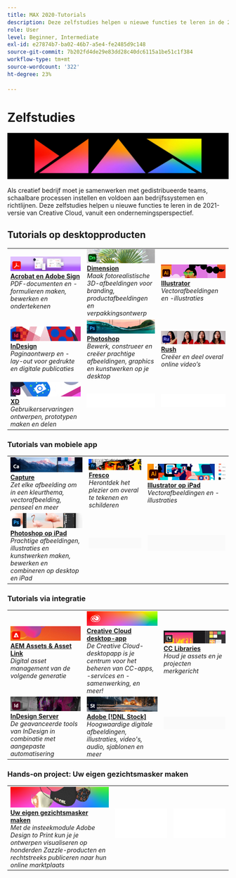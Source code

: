 ```yaml
---
title: MAX 2020-Tutorials
description: Deze zelfstudies helpen u nieuwe functies te leren in de 2021-versie van Creative Cloud, vanuit het perspectief van de onderneming
role: User
level: Beginner, Intermediate
exl-id: e27874b7-ba02-46b7-a5e4-fe2485d9c148
source-git-commit: 7b202fd4de29e83dd28c40dc6115a1be51c1f384
workflow-type: tm+mt
source-wordcount: '322'
ht-degree: 23%

---
```


# Zelfstudies

![Max. 2020 hoofdafbeelding](../assets/MAX.jpg)

Als creatief bedrijf moet je samenwerken met gedistribueerde teams, schaalbare processen instellen en voldoen aan bedrijfssystemen en richtlijnen. Deze zelfstudies helpen u nieuwe functies te leren in de 2021-versie van Creative Cloud, vanuit een ondernemingsperspectief.

## Tutorials op desktopproducten

<table style="table-layout:fixed">
<tr>
 <td>
    <a href="acrobat-sign.md">
      <img alt="Acrobat en Adobe Sign" src="../assets/DC.jpg" />
    </a>
    <div>
    <a href="acrobat-sign.md"><strong>Acrobat en Adobe Sign</strong></a>
    </div>
    <em>PDF-documenten en -formulieren maken, bewerken en ondertekenen</em>
    <br>
  </td>
  <td>
    <a href="dimension.md">
      <img alt="Dimension" src="../assets/Dimenio.jpg" />
    </a>
    <div>
    <a href="dimension.md"><strong>Dimension</strong></a>
    </div>
    <em>Maak fotorealistische 3D-afbeeldingen voor branding, productafbeeldingen en verpakkingsontwerp</em>
    <br>
  </td>
  <td>
    <a href="illustrator.md">
      <img alt="Illustrator" src="../assets/Illustrator.jpg" />
    </a>
    <div>
    <a href="illustrator.md"><strong>Illustrator</strong></a>
    </div>
    <em>Vectorafbeeldingen en -illustraties</em>
    <br>
  </td>
</tr>
<tr>
 <td>
    <a href="indesign.md">
      <img alt="InDesign" src="../assets/InDesign.jpg" />
    </a>
    <div>
    <a href="indesign.md"><strong>InDesign</strong></a>
    </div>
    <em>Paginaontwerp en -lay-out voor gedrukte en digitale publicaties</em>
    <br>
  </td>
  <td>
    <a href="photoshop.md">
      <img alt="Photoshop" src="../assets/Photoshop.jpg" />
    </a>
    <div>
    <a href="photoshop.md"><strong>Photoshop</strong></a>
    </div>
    <em>Bewerk, construeer en creëer prachtige afbeeldingen, graphics en kunstwerken op je desktop</em>
    <br>
  </td>
  <td>
    <a href="rush.md">
      <img alt="Rush" src="../assets/Rush.jpg" />
    </a>
    <div>
    <a href="rush.md"><strong>Rush</strong></a>
    </div>
    <em>Creëer en deel overal online video’s</em>
    <br>
  </td>
</tr>
<tr>
 <td>
    <a href="xd.md">
      <img alt="XD" src="../assets/XD.jpg" />
    </a>
    <div>
    <a href="xd.md"><strong>XD</strong></a>
    </div>
    <em>Gebruikerservaringen ontwerpen, prototypen maken en delen</em>
    <br>
  </td>
  <td>
    <img alt="Spacer" src="../assets/WhiteBanner_Spacer.png" />
    <div>
    <br>
  </td>
  <td>
    <img alt="Spacer" src="../assets/WhiteBanner_Spacer.png" />
    <div>
    <br>
  </td>
</tr>
</table>

### Tutorials van mobiele app

<table style="table-layout:fixed">
<tr>
 <td>
    <a href="capture.md">
      <img alt="Capture" src="../assets/Capture.jpg" />
    </a>
    <div>
    <a href="capture.md"><strong>Capture</strong></a>
    </div>
    <em>Zet elke afbeelding om in een kleurthema, vectorafbeelding, penseel en meer</em>
    <br>
  </td>
  <td>
    <a href="fresco.md">
      <img alt="Fresco" src="../assets/Fresco.jpg" />
    </a>
    <div>
    <a href="fresco.md"><strong>Fresco</strong></a>
    </div>
    <em>Herontdek het plezier om overal te tekenen en schilderen</em>
    <br>
  </td>
  <td>
    <a href="illustratoripad.md">
      <img alt="Illustrator op iPad" src="../assets/AIoniPad.jpg" />
    </a>
    <div>
    <a href="illustratoripad.md"><strong>Illustrator op iPad</strong></a>
    </div>
    <em>Vectorafbeeldingen en -illustraties</em>
    <br>
  </td>
</tr>
<tr>
 <td>
    <a href="photoshopipad.md">
      <img alt="Photoshop op iPad" src="../assets/PSoniPad.jpg" />
    </a>
    <div>
    <a href="photoshopipad.md"><strong>Photoshop op iPad</strong></a>
    </div>
    <em>Prachtige afbeeldingen, illustraties en kunstwerken maken, bewerken en combineren op desktop en iPad</em>
    <br>
  </td>
  <td>
    <img alt="Spacer" src="../assets/GrayBanner_Spacer.png" />
    <div>
    <br>
  </td>
  <td>
    <img alt="Spacer" src="../assets/GrayBanner_Spacer.png" />
    <div>
    <br>
  </td>
</tr>
</table>

### Tutorials via integratie

<table style="table-layout:fixed">
<tr>
 <td>
    <a href="aem.md">
      <img alt="AEM Assets &amp; Asset Link" src="../assets/AEM.jpg" />
    </a>
    <div>
    <a href="aem.md"><strong>AEM Assets &amp; Asset Link</strong></a>
    </div>
    <em>Digital asset management van de volgende generatie</em>
    <br>
  </td>
  <td>
    <a href="creativeclouddesktopapp.md">
      <img alt="Creative Cloud desktop-app" src="../assets/CCDA.jpg" />
    </a>
    <div>
    <a href="creativeclouddesktopapp.md"><strong>Creative Cloud desktop-app</strong></a>
    </div>
    <em>De Creative Cloud-desktopapp is je centrum voor het beheren van CC-apps, -services en -samenwerking, en meer!</em>
    <br>
  </td>
  <td>
    <a href="cclibraries.md">
      <img alt="CC Libraries" src="../assets/CCLibs.jpg" />
    </a>
    <div>
    <a href="cclibraries.md"><strong>CC Libraries</strong></a>
    </div>
    <em>Houd je assets en je projecten merkgericht</em>
    <br>
  </td>
</tr>
<tr>
<td>
    <a href="indesignserver.md">
      <img alt="InDesign Server" src="../assets/InDesignServer.jpg" />
    </a>
    <div>
    <a href="indesignserver.md"><strong>InDesign Server</strong></a>
    </div>
    <em>De geavanceerde tools van InDesign in combinatie met aangepaste automatisering</em>
    <br>
  </td>
 <td>
    <a href="stock.md">
      <img alt="Adobe Stock" src="../assets/Stock.jpg" />
    </a>
    <div>
    <a href="stock.md"><strong>Adobe [!DNL Stock]</strong></a>
    </div>
    <em>Hoogwaardige digitale afbeeldingen, illustraties, video's, audio, sjablonen en meer</em>
    <br>
  </td>
  <td>
    <img alt="Spacer" src="../assets/GrayBanner_Spacer.png" />
    <div>
    <br>
  </td>
</tr>
</table>

### Hands-on project: Uw eigen gezichtsmasker maken

<table style="table-layout:fixed">
<tr>
 <td>
    <a href="handsonproject.md">
      <img alt="Uw eigen gezichtsmasker maken" src="../assets/faceMaskSplash.jpg" />
    </a>
    <div>
    <a href="handsonproject.md"><strong>Uw eigen gezichtsmasker maken</strong></a>
    </div>
    <em>Met de insteekmodule Adobe Design to Print kun je je ontwerpen visualiseren op honderden Zazzle-producten en rechtstreeks publiceren naar hun online marktplaats</em>
    <br>
  </td>
  <td>
    <img alt="Spacer" src="../assets/Whitespacer.png" />
    <div>
    <br>
  </td>
  <td>
    <img alt="Spacer" src="../assets/Whitespacer.png" />
    <div>
    <br>
  </td>
</tr>
</table>
